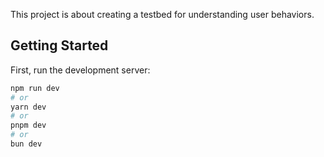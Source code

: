 This project is about creating a testbed for understanding user behaviors.
## Getting Started

First, run the development server:

```bash
npm run dev
# or
yarn dev
# or
pnpm dev
# or
bun dev
